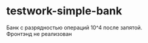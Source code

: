 # testwork-simple-bank

Банк с разрядностью операций 10^4 после запятой.     
Фронтэнд не реализован
